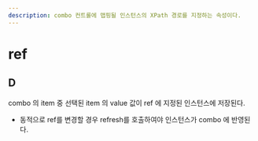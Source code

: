 ```yaml
---
description: combo 컨트롤에 맵핑될 인스턴스의 XPath 경로를 지정하는 속성이다.
---
```


# ref

## D

combo 의 item 중 선택된 item 의 value 값이 ref 에 지정된 인스턴스에 저장된다.

* 동적으로 ref를 변경할 경우 refresh를 호출하여야 인스턴스가 combo 에 반영된다. 

